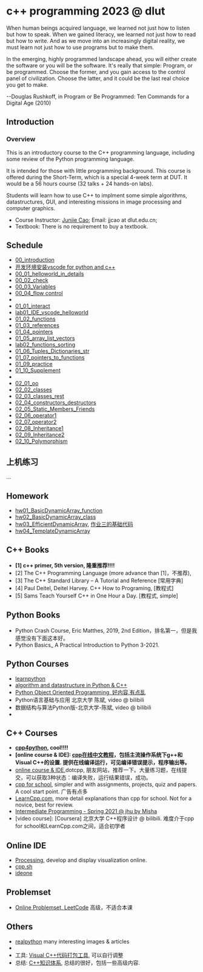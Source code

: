 # c++ programming 2023 @ dlut
When human beings acquired language, we learned not just how to listen but how to speak. When we gained literacy, we learned not just how to read but how to write. And as we move into an increasingly digital reality, we must learn not just how to use programs but to make them.

In the emerging, highly programmed landscape ahead, you will either create the software or you will be the software. It's really that simple: Program, or be programmed. Choose the former, and you gain access to the control panel of civilization. Choose the latter, and it could be the last real choice you get to make.

--Douglas Rushkoff, in Program or Be Programmed: Ten Commands for a Digital Age (2010)

## Introduction
### Overview
This is an introductory course to the C++ programming language, including some review of the Python programming language. 

It is intended for those with little programming background. This course is offered during the Short-Term, which is a special 4-week term at DUT. It would be a 56 hours course (32 talks + 24 hands-on labs). 
    
Students will learn how to use C++ to implment some simple algorithms, datastructures, GUI, and interesting missions in image processing and computer graphics.

- Course Instructor: [Junjie Cao](http://jjcao.github.io/); Email: jjcao at dlut.edu.cn; 
- Textbook: There is no requirement to buy a textbook.

## Schedule
- [00_introduction](sliders/00_00_Introduction.pdf) 
- [开发环境安装vscode for python and c++](sliders/VSCode_for_Python_cplus.pdf)
- [00_01_helloworld_in_details](sliders/00_01_helloworld_in_details.pdf)  
- [00_02_check](sliders/00_02_check.pdf)
- [00_03_Variables](sliders/00_02_check.pdf)
- [00_04_flow control](sliders/00_02_check.pdf)
- 
- [01_01_interact](sliders/01_01_interact.pdf)
- [lab01_IDE_vscode_helloworld](sliders/lab01_IDE_vscode_helloworld.pdf)
- [01_02_functions](sliders/01_02_functions.pdf)
- [01_03_references](sliders/01_03_references.pdf)
- [01_04_pointers](sliders/01_04_pointers.pdf)
- [01_05_array_list_vectors](sliders/01_05_array_list_vectors.pdf)
- [lab02_functions_sorting](sliders/lab02_functions_sorting.pdf)
- [01_06_Tuples_Dictionaries_str](sliders/01_06_Tuples_Dictionaries_str.pdf)
- [01_07_pointers_to_functions](sliders/01_07_pointers_to_functions.pdf)
- [01_09_practice](sliders/01_09_practice.pdf)
- [01_10_Supplement](sliders/01_10_Supplement.pdf)
- 
- [02_01_oo](sliders/02_01_oo.pdf)
- [02_02_classes](sliders/02_02_classes.pdf)
- [02_03_classes_rest](sliders/02_03_classes_rest.pdf)
- [02_04_constructors_destructors](sliders/02_04_constructors_destructors.pdf)
- [02_05_Static_Members_Friends](sliders/02_05_Static_Members_Friends.pdf)
- [02_06_operator1](sliders/03_01_operator1.pdf)
- [02_07_operator2](sliders/03_02_operator2.pdf)
- [02_08_Inheritance1](sliders/02_08_Inheritance1.pdf)
- [02_09_Inheritance2](sliders/02_09_Inheritance2.pdf)
- [02_10_Polymorphism](sliders/02_10_Polymorphism.pdf)

## 上机练习
...

## Homework
- [hw01_BasicDynamicArray_function](https://github.com/jjcao/cPlusPlus/blob/gh-pages/_powerpoints/hw01_BasicDynamicArray_function.pdf?raw=true)
- [hw02_BasicDynamicArray_class](https://github.com/jjcao/cPlusPlus/blob/gh-pages/_powerpoints/hw02_BasicDynamicArray_class.pdf?raw=true)
- [hw03_EfficientDynamicArray](https://github.com/jjcao/cPlusPlus/blob/gh-pages/_powerpoints/hw03_EfficientDynamicArray.pdf?raw=true), [作业三的基础代码]()
- [hw04_TemplateDynamicArray](https://github.com/jjcao/cPlusPlus/blob/gh-pages/_powerpoints/hw04_TemplateDynamicArray.pdf?raw=true)

## C++ Books
- **[1] c++ primer, 5th version, 隆重推荐!!!!**
- [2] The C++ Programming Language (more advance than [1]，不推荐), 
- [3] The C++ Standard Library – A Tutorial and Reference [常用字典]
- [4] Paul Deitel, Deitel Harvey. C++ How to Programing, [教程式]
- [5] Sams Teach Yourself C++ in One Hour a Day. [教程式, simple]

## Python Books
<!--
- Python Crash Course, Eric Matthes, 2023, 3rd Edition
- Python编程从入门到实践: [美]埃里克·马瑟斯, 2016。Python Crash Course的1st Edition的中译本。
-->
- Python Crash Course, Eric Matthes, 2019, 2nd Edition，排名第一，但是我感觉没有下面这本好。
- Python Basics_ A Practical Introduction to Python 3-2021. 
## Python Courses
- [learnpython](https://www.learnpython.org/)
- [algorithm and datastructure in Python & C++](https://www.programiz.com/dsa/algorithm)
- [Python Object Oriented Programming, 好内容,有点乱](https://pynative.com/python-encapsulation/)
- Python语言基础与应用 北京大学 陈斌, video @ bilibili
- 数据结构与算法Python版-北京大学-陈斌, video @ bilibili
- 
## C++ Courses
- **[cpp4python](https://runestone.academy/ns/books/published/cpp4python), cool!!!!**
- **[online course & IDE]: [cpp在线中文教程](https://www.runoob.com/cplusplus/cpp-tutorial.html)，包括主流操作系统下g++和Visual C++的设置. 提供在线编译运行，可见编译错误提示，程序输出等。**
- [online course & IDE](https://www.dotcpp.com),dotcpp, 朋友网站，推荐一下。大量练习题，在线提交，可以获取3种状态：编译失败，运行结果错误，成功。
- [cpp for school](http://www.cppforschool.com/), simpler and with assignments, projects, quiz and papers. A cool start point. 广告有点多
- [LearnCpp.com](http://www.learncpp.com/), more detail explanations than cpp for school. Not for a novice, best for review.
- [Intermediate Programming - Spring 2021 @ jhu by Misha](https://jhu-ip.github.io/cs220-sp21/)
- [video course]: [Coursera] 北京大学 C++程序设计 @ bilibili. 难度介于cpp for school和LearnCpp.com之间，适合初学者
 
 ## Online IDE
- [Processing](https://processing.org), develop and display visualization online.
- [cpp.sh](http://cpp.sh)
- [ideone](http://ideone.com)

## Problemset
- [Online Problemset, LeetCode](https://leetcode.com/problemset) 高级，不适合本课
##  Others
- [realpython](https://realpython.com/) many interesting images & articles
- [dictionary]: [cplusplus.com](http://www.cplusplus.com/)
- 工具: [Visual C++代码打包工具](https://github.com/jjcao/jjcao_code/blob/head/packing.bat), 可以自行调整
- 总结: [C++知识体系](https://blog.csdn.net/LF_2016/article/details/52434575), 总结的很好，包括一些高级内容.

<!--
- **[online course & IDE]: [w3cschool for c++](https://www.w3cschool.cn/cpp/), 成功有输出，失败无提示，速度慢，2021**
-->
